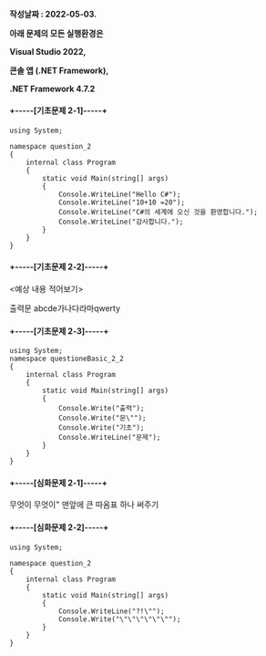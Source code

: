 <h4>
작성날짜 : 2022-05-03.

아래 문제의 모든 실행환경은 

Visual Studio 2022, 

콘솔 앱 (.NET Framework), 

.NET Framework 4.7.2
</h4>

<h4> +-----[기초문제 2-1]-----+ </h4>

```
using System;

namespace question_2
{
    internal class Program
    {
        static void Main(string[] args)
        {
            Console.WriteLine("Hello C#");
            Console.WriteLine("10+10 =20");
            Console.WriteLine("C#의 세계에 오신 것을 환영합니다.");
            Console.WriteLine("감사합니다.");
        }
    }
}
```

<h4> +-----[기초문제 2-2]-----+ </h4>
<예상 내용 적어보기> 

출력문
abcde가나다라마qwerty

<h4> +-----[기초문제 2-3]-----+ </h4>

```
using System;
namespace questioneBasic_2_2
{
    internal class Program
    {
        static void Main(string[] args)
        {
            Console.Write("출력");
            Console.Write("문\"");
            Console.Write("기초");
            Console.WriteLine("문제");
        }
    }
}
```

<h4> +-----[심화문제 2-1]-----+ </h4>
무엇이 무엇이" 
맨앞에 큰 따옴표 하나 써주기 

<h4> +-----[심화문제 2-2]-----+ </h4>

```
using System;

namespace question_2
{
    internal class Program
    {
        static void Main(string[] args)
        {
            Console.WriteLine("?!\"");
            Console.Write("\"\"\"\"\"\"");
        }
    }
}
```